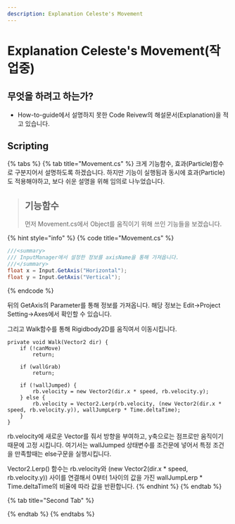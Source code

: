 ```yaml
---
description: Explanation Celeste's Movement
---
```


# Explanation Celeste's Movement\(작업중\)

## 무엇을 하려고 하는가?

* How-to-guide에서 설명하지 못한 Code Reivew의 해설문서\(Explanation\)을 적고 있습니다.

## Scripting

{% tabs %}
{% tab title="Movement.cs" %}
크게 기능함수, 효과\(Particle\)함수로 구분지어서 설명하도록 하겠습니다. 하지만 기능이 실행됨과 동시에 효과\(Particle\)도 적용해야하고, 보다 쉬운 설명을 위해 임의로 나누었습니다.

> ## 기능함수
>
> 먼저 Movement.cs에서 Object를 움직이기 위해 쓰인 기능들을 보겠습니다.

{% hint style="info" %}
{% code title="Movement.cs" %}
```csharp
///<summary>
/// InputManager에서 설정한 정보를 axisName을 통해 가져옵니다.
///</summary>
float x = Input.GetAxis("Horizontal");
float y = Input.GetAxis("Vertical");
```
{% endcode %}

뒤의 GetAxis의 Parameter를 통해 정보를 가져옵니다.                                                               해당 정보는 Edit-&gt;Project Setting-&gt;Axes에서 확인할 수 있습니다.

그리고 Walk함수를 통해 Rigidbody2D를 움직여서 이동시킵니다.

```
private void Walk(Vector2 dir) {
    if (!canMove) 
        return;
    
    if (wallGrab) 
        return;
    
    if (!wallJumped) {
        rb.velocity = new Vector2(dir.x * speed, rb.velocity.y);
    } else {
        rb.velocity = Vector2.Lerp(rb.velocity, (new Vector2(dir.x * speed, rb.velocity.y)), wallJumpLerp * Time.deltaTime);
    }
}
```

rb.velocity에 새로운 Vector를 줘서 방향을 부여하고, y축으로는 점프로만 움직이기         때문에 고정 시킵니다. 여기서는 wallJumped 상태변수를 조건문에 넣어서 특정 조건을 만족할때는 else구문을 실행시킵니다.

Vector2.Lerp\(\) 함수는 rb.velocity와 \(new Vector2\(dir.x \* speed, rb.velocity.y\)\) 사이를    연결해서 0부터 1사이의 값을 가진 wallJumpLerp \* Time.deltaTime의 비율에 따라 값을 반환합니다. 
{% endhint %}
{% endtab %}

{% tab title="Second Tab" %}

{% endtab %}
{% endtabs %}



